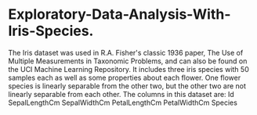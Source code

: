 # Exploratory-Data-Analysis-With-Iris-Species.
The Iris dataset was used in R.A. Fisher's classic 1936 paper, The Use of Multiple Measurements in Taxonomic Problems, and can also be found on the UCI Machine Learning Repository.  It includes three iris species with 50 samples each as well as some properties about each flower. One flower species is linearly separable from the other two, but the other two are not linearly separable from each other.  The columns in this dataset are:  Id SepalLengthCm SepalWidthCm PetalLengthCm PetalWidthCm Species
